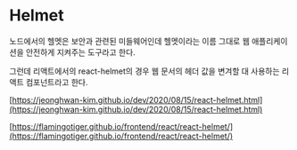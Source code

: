 # Helmet

노드에서의 헬멧은 보안과 관련된 미들웨어인데 헬멧이라는 이름 그대로 웹 애플리케이션을 안전하게 지켜주는 도구라고 한다. 

그런데 리액트에서의 react-helmet의 경우 웹 문서의 헤더 값을 변겨할 대 사용하는 리액트 컴포넌트라고 한다. 

[https://jeonghwan-kim.github.io/dev/2020/08/15/react-helmet.html](https://jeonghwan-kim.github.io/dev/2020/08/15/react-helmet.html)

[https://flamingotiger.github.io/frontend/react/react-helmet/](https://flamingotiger.github.io/frontend/react/react-helmet/)
